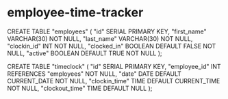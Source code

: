 # employee-time-tracker

CREATE TABLE "employees" (
    "id" SERIAL PRIMARY KEY,
    "first_name" VARCHAR(30) NOT NULL,
    "last_name" VARCHAR(30) NOT NULL,
    "clockin_id" INT NOT NULL,
    "clocked_in" BOOLEAN DEFAULT FALSE NOT NULL,
    "active" BOOLEAN DEFAULT TRUE NOT NULL
);

CREATE TABLE "timeclock" (
    "id" SERIAL PRIMARY KEY,
    "employee_id" INT REFERENCES "employees" NOT NULL,
    "date" DATE DEFAULT CURRENT_DATE NOT NULL,
    "clockin_time" TIME DEFAULT CURRENT_TIME NOT NULL,
    "clockout_time" TIME DEFAULT NULL
);